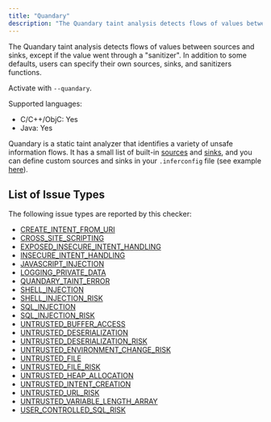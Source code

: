 ```yaml
---
title: "Quandary"
description: "The Quandary taint analysis detects flows of values between sources and sinks, except if the value went through a \"sanitizer\". In addition to some defaults, users can specify their own sources, sinks, and sanitizers functions."
---
```


The Quandary taint analysis detects flows of values between sources and sinks, except if the value went through a "sanitizer". In addition to some defaults, users can specify their own sources, sinks, and sanitizers functions.

Activate with `--quandary`.

Supported languages:
- C/C++/ObjC: Yes
- Java: Yes

Quandary is a static taint analyzer that identifies a variety of unsafe
information flows. It has a small list of built-in
[sources](https://github.com/facebook/infer/blob/main/infer/src/quandary/JavaTrace.ml#L36)
and
[sinks](https://github.com/facebook/infer/blob/main/infer/src/quandary/JavaTrace.ml#L178),
and you can define custom sources and sinks in your `.inferconfig` file (see
example
[here](https://github.com/facebook/infer/blob/main/infer/tests/codetoanalyze/java/quandary/.inferconfig)).


## List of Issue Types

The following issue types are reported by this checker:
- [CREATE_INTENT_FROM_URI](/docs/1.0.0/all-issue-types#create_intent_from_uri)
- [CROSS_SITE_SCRIPTING](/docs/1.0.0/all-issue-types#cross_site_scripting)
- [EXPOSED_INSECURE_INTENT_HANDLING](/docs/1.0.0/all-issue-types#exposed_insecure_intent_handling)
- [INSECURE_INTENT_HANDLING](/docs/1.0.0/all-issue-types#insecure_intent_handling)
- [JAVASCRIPT_INJECTION](/docs/1.0.0/all-issue-types#javascript_injection)
- [LOGGING_PRIVATE_DATA](/docs/1.0.0/all-issue-types#logging_private_data)
- [QUANDARY_TAINT_ERROR](/docs/1.0.0/all-issue-types#quandary_taint_error)
- [SHELL_INJECTION](/docs/1.0.0/all-issue-types#shell_injection)
- [SHELL_INJECTION_RISK](/docs/1.0.0/all-issue-types#shell_injection_risk)
- [SQL_INJECTION](/docs/1.0.0/all-issue-types#sql_injection)
- [SQL_INJECTION_RISK](/docs/1.0.0/all-issue-types#sql_injection_risk)
- [UNTRUSTED_BUFFER_ACCESS](/docs/1.0.0/all-issue-types#untrusted_buffer_access)
- [UNTRUSTED_DESERIALIZATION](/docs/1.0.0/all-issue-types#untrusted_deserialization)
- [UNTRUSTED_DESERIALIZATION_RISK](/docs/1.0.0/all-issue-types#untrusted_deserialization_risk)
- [UNTRUSTED_ENVIRONMENT_CHANGE_RISK](/docs/1.0.0/all-issue-types#untrusted_environment_change_risk)
- [UNTRUSTED_FILE](/docs/1.0.0/all-issue-types#untrusted_file)
- [UNTRUSTED_FILE_RISK](/docs/1.0.0/all-issue-types#untrusted_file_risk)
- [UNTRUSTED_HEAP_ALLOCATION](/docs/1.0.0/all-issue-types#untrusted_heap_allocation)
- [UNTRUSTED_INTENT_CREATION](/docs/1.0.0/all-issue-types#untrusted_intent_creation)
- [UNTRUSTED_URL_RISK](/docs/1.0.0/all-issue-types#untrusted_url_risk)
- [UNTRUSTED_VARIABLE_LENGTH_ARRAY](/docs/1.0.0/all-issue-types#untrusted_variable_length_array)
- [USER_CONTROLLED_SQL_RISK](/docs/1.0.0/all-issue-types#user_controlled_sql_risk)
